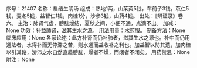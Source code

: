 序号：21407
名称：启结生阴汤
组成：熟地1两，山茱萸5钱，车前子3钱，苡仁5钱，麦冬5钱，益智仁1钱，肉桂1分，沙参3钱，山药4钱。
出处：《辨证录》卷六。
主治：肺肾气虚，膀胱燥结，夏秋之间，小便不通，点滴不出。
加减：None
功效：补益肺肾，滋其生水之源。
用法用量：水煎服。
制备方法：None
临床应用：None
各家论述：此方补肾而仍补肺者，滋其生水之源也。补中而仍用通法者，水得补而无停滞之苦，则水通而益收补之利也。加益智以防其遗，加肉桂以引其路，滂沛之水自然直趋膀胱，燥者不燥，而闭者不闭矣。
用药禁忌：None
附注：None
